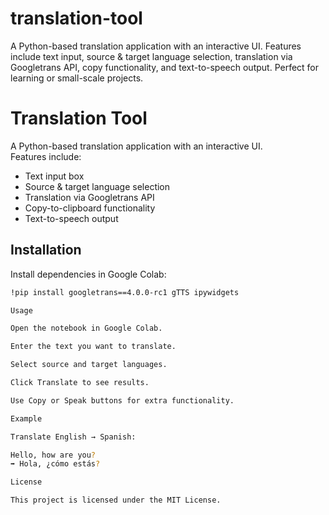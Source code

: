 # translation-tool
A Python-based translation application with an interactive UI. Features include text input, source &amp; target language selection, translation via Googletrans API, copy functionality, and text-to-speech output. Perfect for learning or small-scale projects.

# Translation Tool

A Python-based translation application with an interactive UI.  
Features include:
- Text input box  
- Source & target language selection  
- Translation via Googletrans API  
- Copy-to-clipboard functionality  
- Text-to-speech output  

## Installation

Install dependencies in Google Colab:

```bash
!pip install googletrans==4.0.0-rc1 gTTS ipywidgets

Usage

Open the notebook in Google Colab.

Enter the text you want to translate.

Select source and target languages.

Click Translate to see results.

Use Copy or Speak buttons for extra functionality.

Example

Translate English → Spanish:

Hello, how are you?
➡️ Hola, ¿cómo estás?

License

This project is licensed under the MIT License.
